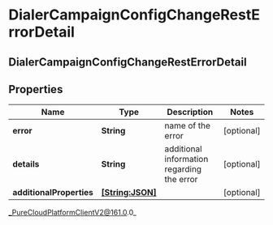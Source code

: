 # DialerCampaignConfigChangeRestErrorDetail

## DialerCampaignConfigChangeRestErrorDetail

## Properties

|Name | Type | Description | Notes|
|------------ | ------------- | ------------- | -------------|
| **error** | **String** | name of the error | [optional] |
| **details** | **String** | additional information regarding the error | [optional] |
| **additionalProperties** | [**[String:JSON]**](JSON) |  | [optional] |



_PureCloudPlatformClientV2@161.0.0_
